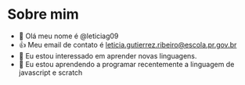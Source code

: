 # Sobre mim
- 👋 Olá meu nome é @leticiag09
- :+1: Meu email de contato é leticia.gutierrez.ribeiro@escola.pr.gov.br
- 👀 Eu estou interessado em aprender novas linguagens.
- 🌱 Eu estou aprendendo a programar recentemente a linguagem de javascript e scratch 

